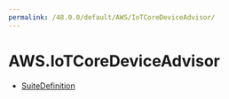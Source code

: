 ```yaml
---
permalink: /48.0.0/default/AWS/IoTCoreDeviceAdvisor/
---
```


# AWS.IoTCoreDeviceAdvisor



* [SuiteDefinition](SuiteDefinition.md)